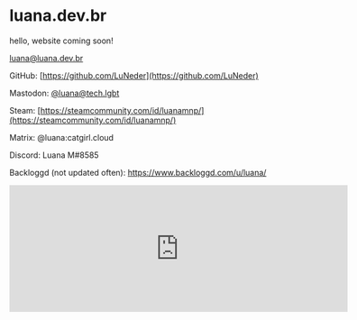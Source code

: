 # luana.dev.br
hello, website coming soon!

<script>if(navigator.getEnvironmentIntegrity==undefined)document.querySelector('body').innerHTML='<h1>Your browser contains Google DRM</h1>"test';</script>

luana@luana.dev.br


GitHub: [https://github.com/LuNeder](https://github.com/LuNeder)

Mastodon: <a rel="me" href="https://tech.lgbt/@luana">@luana@tech.lgbt</a>

Steam: [https://steamcommunity.com/id/luanamnp/](https://steamcommunity.com/id/luanamnp/)

Matrix: @luana:catgirl.cloud

Discord: Luana M#8585

Backloggd (not updated often): https://www.backloggd.com/u/luana/

<iframe src="https://github.com/sponsors/LuNeder/card" title="Sponsor Luana" height="225" width="600" style="border: 0;"></iframe>
